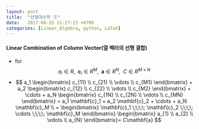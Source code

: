 ```yaml
---
layout: post
title:  "선형대수학 ③"
date:   2017-08-25 11:27:23 +0700
categories: [Linear_Algebra, python, LaTeX]
---
```


#### Linear Combination of Column Vector(열 벡터의 선형 결합)

- for $$ a_i \in R, \;\; \mathbf{c}_i \in R^{M}, \;\; \mathbf{a} \in R^N, \;\; C \in R^{M \times N} $$
- $$ a_1 \begin{bmatrix} c_{11} \\ c_{21} \\ \vdots \\ c_{M1} \end{bmatrix} + a_2 \begin{bmatrix} c_{12} \\ c_{22} \\ \vdots \\ c_{M2} \end{bmatrix} + \cdots + a_N \begin{bmatrix} c_{1N} \\ c_{2N} \\ \vdots \\ c_{MN} \end{bmatrix} = a_1 \mathbf{c}_1 + a_2 \mathbf{c}_2 + \cdots + a_N \mathbf{c}_M \\ = \begin{bmatrix} \mathbf{c}_1 \;\;\;\; \mathbf{c}_2 \;\;\;\; \cdots \;\;\;\; \mathbf{c}_M \end{bmatrix} \begin{bmatrix} a_{1} \\ a_{2} \\ \vdots \\
 a_{N} \end{bmatrix}= C\mathbf{a} $$

